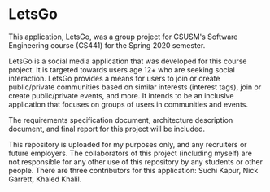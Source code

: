 # LetsGo 

This application, LetsGo, was a group project for CSUSM's Software Engineering course (CS441) for the Spring 2020 semester. 


LetsGo is a social media application that was developed for this course project. It is targeted towards users age 12+
who are seeking social interaction. LetsGo provides a means for users to join or create public/private communities 
based on similar interests (interest tags), join or create public/private events, and more. It intends to be an inclusive
application that focuses on groups of users in communities and events.

The requirements specification document, architecture description document, and final report for this project will be included.

This repository is uploaded for my purposes only, and any recruiters or future employers. The collaborators of this 
project (including myself) are not responsible for any other use of this repository by any students or other people.
There are three contributors for this application: Suchi Kapur, Nick Garrett, Khaled Khalil.

